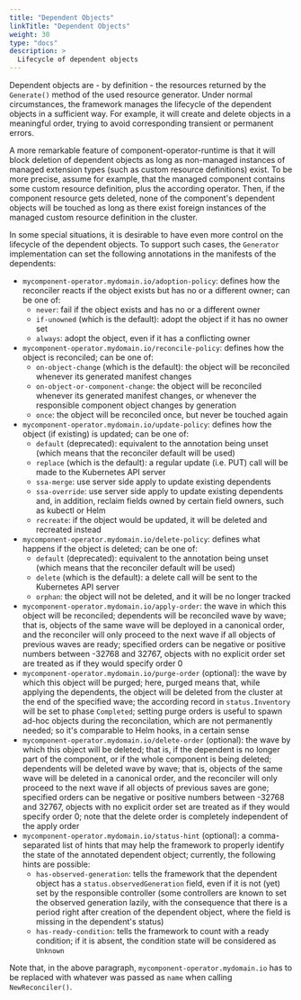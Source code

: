 ```yaml
---
title: "Dependent Objects"
linkTitle: "Dependent Objects"
weight: 30
type: "docs"
description: >
  Lifecycle of dependent objects
---
```


Dependent objects are - by definition - the resources returned by the `Generate()` method of the used resource generator.
Under normal circumstances, the framework manages the lifecycle of the dependent objects in a sufficient way.
For example, it will create and delete objects in a meaningful order, trying to avoid corresponding transient or permanent errors.

A more remarkable feature of component-operator-runtime is that it will block deletion of dependent objects
as long as non-managed instances of managed extension types (such as custom resource definitions) exist.
To be more precise, assume for example, that the managed component contains some custom resource definition, plus the according operator.
Then, if the component resource gets deleted, none of the component's dependent objects will be touched as long as there exist foreign
instances of the managed custom resource definition in the cluster.

In some special situations, it is desirable to have even more control on the lifecycle of the dependent objects.
To support such cases, the `Generator` implementation can set the following annotations in the manifests of the dependents:
- `mycomponent-operator.mydomain.io/adoption-policy`: defines how the reconciler reacts if the object exists but has no or a different owner; can be one of:
  - `never`: fail if the object exists and has no or a different owner
  - `if-unowned` (which is the default): adopt the object if it has no owner set
  - `always`: adopt the object, even if it has a conflicting owner
- `mycomponent-operator.mydomain.io/reconcile-policy`: defines how the object is reconciled; can be one of:
  - `on-object-change` (which is the default): the object will be reconciled whenever its generated manifest changes
  - `on-object-or-component-change`: the object will be reconciled whenever its generated manifest changes, or whenever the responsible component object changes by generation
  - `once`: the object will be reconciled once, but never be touched again
- `mycomponent-operator.mydomain.io/update-policy`: defines how the object (if existing) is updated; can be one of:
  - `default` (deprecated): equivalent to the annotation being unset (which means that the reconciler default will be used)
  - `replace` (which is the default): a regular update (i.e. PUT) call will be made to the Kubernetes API server
  - `ssa-merge`: use server side apply to update existing dependents
  - `ssa-override`: use server side apply to update existing dependents and, in addition, reclaim fields owned by certain field owners, such as kubectl or Helm 
  - `recreate`: if the object would be updated, it will be deleted and recreated instead
- `mycomponent-operator.mydomain.io/delete-policy`: defines what happens if the object is deleted; can be one of:
  - `default` (deprecated): equivalent to the annotation being unset (which means that the reconciler default will be used)
  - `delete` (which is the default): a delete call will be sent to the Kubernetes API server
  - `orphan`: the object will not be deleted, and it will be no longer tracked
- `mycomponent-operator.mydomain.io/apply-order`: the wave in which this object will be reconciled; dependents will be reconciled wave by wave; that is, objects of the same wave will be deployed in a canonical order, and the reconciler will only proceed to the next wave if all objects of previous waves are ready; specified orders can be negative or positive numbers between -32768 and 32767, objects with no explicit order set are treated as if they would specify order 0
- `mycomponent-operator.mydomain.io/purge-order` (optional): the wave by which this object will be purged; here, purged means that, while applying the dependents, the object will be deleted from the cluster at the end of the specified wave; the according record in `status.Inventory` will be set to phase `Completed`; setting purge orders is useful to spawn ad-hoc objects during the reconcilation, which are not permanently needed; so it's comparable to Helm hooks, in a certain sense
- `mycomponent-operator.mydomain.io/delete-order` (optional): the wave by which this object will be deleted; that is, if the dependent is no longer part of the component, or if the whole component is being deleted; dependents will be deleted wave by wave; that is, objects of the same wave will be deleted in a canonical order, and the reconciler will only proceed to the next wave if all objects of previous saves are gone; specified orders can be negative or positive numbers between -32768 and 32767, objects with no explicit order set are treated as if they would specify order 0; note that the delete order is completely independent of the apply order
- `mycomponent-operator.mydomain.io/status-hint` (optional): a comma-separated list of hints that may help the framework to properly identify the state of the annotated dependent object; currently, the following hints are possible:
  - `has-observed-generation`: tells the framework that the dependent object has a `status.observedGeneration` field, even if it is not (yet) set by the responsible controller (some controllers are known to set the observed generation lazily, with the consequence that there is a period right after creation of the dependent object, where the field is missing in the dependent's status)
  - `has-ready-condition`: tells the framework to count with a ready condition; if it is absent, the condition state will be considered as `Unknown`

Note that, in the above paragraph, `mycomponent-operator.mydomain.io` has to be replaced with whatever was passed as `name` when calling `NewReconciler()`.

